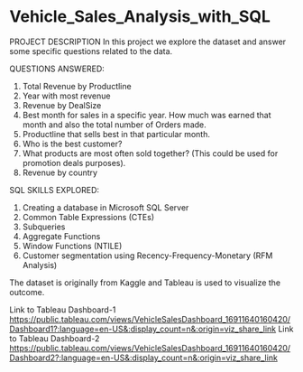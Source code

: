 # Vehicle_Sales_Analysis_with_SQL

PROJECT DESCRIPTION
In this project we explore the dataset and answer some specific questions related to the data. 

QUESTIONS ANSWERED:
1.	Total Revenue by Productline
2.	Year with most revenue
3.	Revenue by DealSize
4.	Best month for sales in a specific year. How much was earned that month and also the total number of Orders made.
5.	Productline that sells best in that particular month.
6.	Who is the best customer?
7.	What products are most often sold together? (This could be used for promotion deals purposes).
8.	Revenue by country 

SQL SKILLS EXPLORED:
1.	Creating a database in Microsoft SQL Server
2.	Common Table Expressions (CTEs)
3.	Subqueries
4.	Aggregate Functions
5.	Window Functions (NTILE)
6.	Customer segmentation using Recency-Frequency-Monetary (RFM Analysis)

The dataset is originally from Kaggle and Tableau is used to visualize the outcome.

Link to Tableau Dashboard-1 https://public.tableau.com/views/VehicleSalesDashboard_16911640160420/Dashboard1?:language=en-US&:display_count=n&:origin=viz_share_link
Link to Tableau Dashboard-2 https://public.tableau.com/views/VehicleSalesDashboard_16911640160420/Dashboard2?:language=en-US&:display_count=n&:origin=viz_share_link
